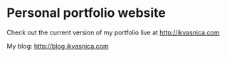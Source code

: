 # Personal portfolio website
Check out the current version of my portfolio live at http://ikvasnica.com

My blog: http://blog.ikvasnica.com
